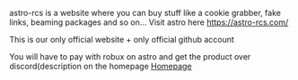 astro-rcs is a website where you can buy stuff like a cookie grabber, fake links, beaming packages and so on... Visit astro here https://astro-rcs.com/ 

This is our only official website + only official github account

You will have to pay with robux on astro and get the product over discord(description on the homepage [Homepage](https://astro-rcs.com/)

